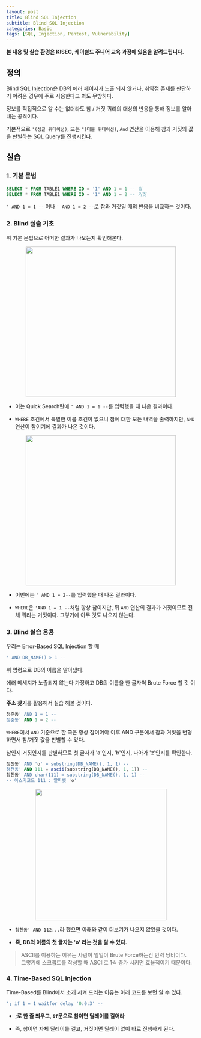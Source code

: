 ```yaml
---
layout: post
title: Blind SQL Injection
subtitle: Blind SQL Injection
categories: Basic
tags: [SQL, Injection, Pentest, Vulnerability]
---
```


**본 내용 및 실습 환경은 KISEC, 케이쉴드 주니어 교육 과정에 있음을 알려드립니다.**

## 정의

Blind SQL Injection은 DB의 에러 페이지가 노출 되지 않거나, 취약점 존재를 판단하기 어려운 경우에 주로 사용한다고 봐도 무방하다.

정보를 직접적으로 알 수는 없더라도 참 / 거짓 쿼리의 대상의 반응을 통해 정보를 알아내는 공격이다.

기본적으로 `'(싱글 쿼테이션)`, 또는 `"(더블 쿼테이션)`, `And` 연산을 이용해 참과 거짓의 값을 판별하는 SQL Query를 진행시킨다.

## 실습

### 1. 기본 문법

```SQL
SELECT * FROM TABLE1 WHERE ID = '1' AND 1 = 1 -- 참
SELECT * FROM TABLE1 WHERE ID = '1' AND 1 = 2 -- 거짓
```

`' AND 1 = 1 --` 이나 `' AND 1 = 2 --`로 참과 거짓일 때의 반응을 비교하는 것이다.

### 2. Blind 실습 기초

위 기본 문법으로 어떠한 결과가 나오는지 확인해본다.

<p align="center">
<img src ="https://user-images.githubusercontent.com/78135526/179008958-4481f76c-d77d-4302-94b7-b12f8644cc30.png" width = 400>
</p>

* 이는 Quick Search란에 `' AND 1 = 1 --`를 입력했을 때 나온 결과이다.

* `WHERE` 조건에서 특별한 이름 조건이 없으니 참에 대한 모든 내역을 출력하지만, `AND` 연산이 참이기에 결과가 나온 것이다.

<p align="center">
<img src ="https://user-images.githubusercontent.com/78135526/179010039-e7b8de31-3d89-4e5c-8b39-68128b0b76fd.png" width = 400>
</p>

* 이번에는 `' AND 1 = 2--`를 입력했을 때 나온 결과이다.

* `WHERE`은 `'AND 1 = 1 --`처럼 항상 참이지만, 뒤 `AND` 연산의 결과가 거짓이므로 전체 쿼리는 거짓이다. 그렇기에 아무 것도 나오지 않는다.

### 3. Blind 실습 응용

우리는 Error-Based SQL Injection 할 때

```SQL
' AND DB_NAME() > 1 --
```

위 명령으로 DB의 이름을 알아냈다.

에러 메세지가 노출되지 않는다 가정하고 DB의 이름을 한 글자씩 Brute Force 할 것 이다.

**주소 찾기**를 활용해서 실습 해볼 것이다.

```SQL
청춘동' AND 1 = 1 --
청춘동' AND 1 = 2 --
```

`WHERE`에서 `AND` 기준으로 한 쪽은 항상 참이어야 이후 AND 구문에서 참과 거짓을 변형하면서 참/거짓 값을 판별할 수 있다.

참인지 거짓인지를 판별하므로 첫 글자가 'a'인지, 'b'인지, 나아가 'z'인지를 확인한다.

```SQL
청천동' AND 'o' = substring(DB_NAME(), 1, 1) --
청천동' AND 111 = ascii(substring(DB_NAME(), 1, 1)) --
청천동' AND char(111) = substring(DB_NAME(), 1, 1) --
-- 아스키코드 111 : 알파벳 'o' 
```

<p align="center">
<img src ="https://user-images.githubusercontent.com/78135526/179015243-dc1273ce-df9a-4964-a34a-f171326c3faf.png" width = 350>
</p>

* `청천동' AND 112...`라 했으면 아래와 같이 더보기가 나오지 않았을 것이다.

* **즉, DB의 이름의 첫 글자는 'o' 라는 것을 알 수 있다.**

> ASCII를 이용하는 이유는 사람이 일일이 Brute Force하는건 인력 낭비이다.<br>
  그렇기에 스크립트를 작성할 때 ASCII로 1씩 증가 시키면 효율적이기 때문이다.

### 4. Time-Based SQL Injection

Time-Based를 Blind에서 소개 시켜 드리는 이유는 아래 코드를 보면 알 수 있다.

```SQL
'; if 1 = 1 waitfor delay '0:0:3' --
```

* **;로 한 줄 띄우고, `if`문으로 참이면 딜레이를 걸어라**

* 즉, 참이면 자체 딜레이를 걸고, 거짓이면 딜레이 없이 바로 진행하게 된다.
